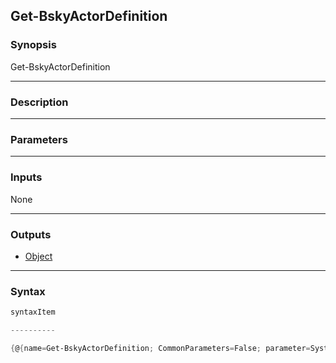 Get-BskyActorDefinition
-----------------------




### Synopsis

Get-BskyActorDefinition 




---


### Description


---


### Parameters


---


### Inputs
None




---


### Outputs
* [Object](https://learn.microsoft.com/en-us/dotnet/api/System.Object)






---


### Syntax
```PowerShell
syntaxItem
```
```PowerShell
----------
```
```PowerShell
{@{name=Get-BskyActorDefinition; CommonParameters=False; parameter=System.Object[]}}
```
